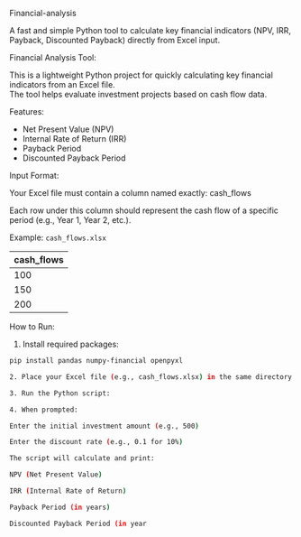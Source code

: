  Financial-analysis

A fast and simple Python tool to calculate key financial indicators (NPV, IRR, Payback, Discounted Payback) directly from Excel input.

 Financial Analysis Tool:

This is a lightweight Python project for quickly calculating key financial indicators from an Excel file.  
The tool helps evaluate investment projects based on cash flow data.

 Features:

- Net Present Value (NPV)
- Internal Rate of Return (IRR)
- Payback Period
- Discounted Payback Period

 Input Format:

Your Excel file must contain a column named exactly: cash_flows

Each row under this column should represent the cash flow of a specific period (e.g., Year 1, Year 2, etc.).

 Example: `cash_flows.xlsx`

| cash_flows |
|------------|
| 100        |
| 150        |
| 200        |

 How to Run:

1. Install required packages:

```bash
pip install pandas numpy-financial openpyxl

2. Place your Excel file (e.g., cash_flows.xlsx) in the same directory as the script.

3. Run the Python script:

4. When prompted:

Enter the initial investment amount (e.g., 500)

Enter the discount rate (e.g., 0.1 for 10%)

The script will calculate and print:

NPV (Net Present Value)

IRR (Internal Rate of Return)

Payback Period (in years)

Discounted Payback Period (in year





